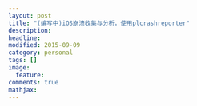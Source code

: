 ```yaml
---
layout: post
title: "(编写中)iOS崩溃收集与分析，使用plcrashreporter"
description:
headline:
modified: 2015-09-09
category: personal
tags: []
image:
  feature:
comments: true
mathjax:
---
```

